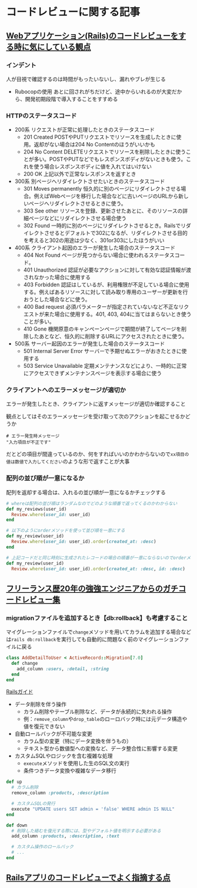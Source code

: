# コードレビューに関する記事
## [Webアプリケーション(Rails)のコードレビューをする時に気にしている観点](https://qiita.com/ham0215/items/493d31b26497e4a671a4)
###  インデント
人が目視で確認するのは時間がもったいないし、漏れやブレが生じる
  - Rubocopの使用
  あとに回されがちだけど、途中からいれるのが大変だから、開発初期段階で導入することをすすめる

### HTTPのステータスコード
- 200系
リクエストが正常に処理したときのステータスコード
  - 201 Created
  POSTやPUTリクエストでリソースを生成したときに使用。返却がない場合は204 No Contentのほうがいいかも
  - 204 No Content
  DELETEリクエストでリソースを削除したときに使うことが多い。POSTやPUTなどでもレスポンスボディがないときも使う。これを使う場合レスポンスボディに値を入れてはいけない
  - 200 OK
  上記以外で正常なレスポンスを返すとき
- 300系
別ページへリダイレクトさせたいときのステータスコード
  - 301 Moves permanently
  恒久的に別のページにリダイレクトさせる場合。例えばWebページを移行した場合などに古いページのURLから新しいページへリダイレクトさせるときに使う。
  - 303 See other
  リソースを登録、更新させたあとに、そのリソースの詳細ページなどにリダイレクトさせる場合使う
  - 302 Found
  一時的に別のページにリダイレクトさせるとき。Railsでリダイレクトさせるとデフォルトで302になるが、リダイレクトさせる目的を考えると302の用途は少なく、301or303にしたほうがいい
- 400系
クライアント起因のエラーが発生した場合のステータスコード
  - 404 Not Found
  ページが見つからない場合に使われるステータスコード。
  - 401 Unauthorized
  認証が必要なアクションに対して有効な認証情報が渡されなかった場合に使用する
  - 403 Forbidden
  認証はしているが、利用権限が不足している場合に使用する。例えばあるリソースに対して読み取り専用のユーザーが更新を行おうとした場合などに使う。
  - 400 Bad request
  必須パラメーターが指定されていないなど不正なリクエストが来た場合に使用する。401, 403, 404に当てはまらないとき使うことが多い。
  - 410 Gone
  機関原意のキャンペーンページで期間が終了してページを削除したあとなど、恒久的に削除するURLにアクセスされたときに使う。
- 500系
サーバー起因のエラーが発生した場合のステータスコード
  - 501 Internal Server Error
  サーバーで予期せぬエラーがおきたときに使用する 
  - 503 Service Unavailable
  定期メンテナンスなどにより、一時的に正常にアクセスできずメンテナンスページを表示する場合に使う

### クライアントへのエラーメッセージが適切か
エラーが発生したとき、クライアントに返すメッセージが適切か確認すること

観点としてはそのエラーメッセージを受け取って次のアクションを起こせるかどうか
```shell
# エラー発生時メッセージ
"入力項目が不正です"
```
だとどの項目が間違っているのか、何をすればいいのかわからないので`xx項目の値は数値で入力してください`のような形で返すことが大事

### 配列の並び順が一意になるか
配列を返却する場合は、入れるの並び順が一意になるかチェックする
```ruby
# whereは配列の並び順はランダムなのでどのような順番で返ってくるのかわからない
def my_reviews(user_id)
  Review.where(user_id: user_id)
end

# 以下のようにorderメソッドを使って並び順を一意にする
def my_review(user_id)
  Review.where(user_id: user_id).order(created_at: :desc)
end

# 上記コードだと同じ時刻に生成されたレコードの場合の順番が一意にならないのでorderメソッドにidも含める
def my_review(user_id)
  Review.where(user_id: user_id).order(created_at: :desc, id: :desc)
```

## [フリーランス歴20年の強強エンジニアからのガチコードレビュー集](https://qiita.com/matsuken314/items/45430995ae0fa8d34231)
### migrationファイルを追加するとき【db:rollback】も考慮すること
マイグレーションファイルで`change`メソッドを用いてカラムを追加する場合などは`rails db:rollback`を実行しても自動的に問題なく前のマイグレーションファイルに戻る
```ruby
class AddDetailToUser < ActiveRecord::Migration[7.0]
  def change
    add_column :users, :detail, :string
  end
end
```
[Railsガイド](https://railsguides.jp/active_record_migrations.html#change%E3%83%A1%E3%82%BD%E3%83%83%E3%83%89%E3%82%92%E4%BD%BF%E3%81%86)


- データ削除を伴う操作
  - カラム削除やテーブル削除など、データが永続的に失われる操作
  - 例：`remove_column`や`drop_table`のローロバック時には元データ構造や値を復元できない
- 自動ロールバックが不可能な変更
  - カラム型の変更（特にデータ変換を伴うもの）
  - テキスト型から数値型への変換など、データ整合性に影響する変更
- カスタムSQLやロジックを含む複雑な処理
  - `execute`メソッドを使用した生のSQL文の実行
  - 条件つきデータ変換や複雑なデータ移行
```ruby
def up
  # カラム削除
  remove_column :products, :description

  # カスタムSQLの発行
  execute "UPDATE users SET admin = 'false' WHERE admin IS NULL"
end

def down
  # 削除した絡むを復元する際には、型やデフォルト値を明示する必要がある
  add_column :products, :description, :text

  # カスタム操作のロールバック
  # ...
end
```

## [Railsアプリのコードレビューでよく指摘する点](https://bootcamp.fjord.jp/articles/36)
### 